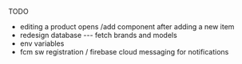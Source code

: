 TODO

- editing a product opens /add component after adding a new item
- redesign database
  --- fetch brands and models
- env variables
- fcm sw registration / firebase cloud messaging for notifications
